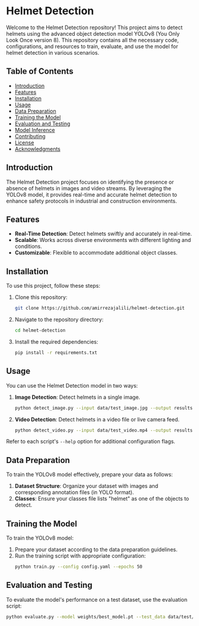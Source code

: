 # Helmet Detection

Welcome to the Helmet Detection repository! This project aims to detect helmets using the advanced object detection model YOLOv8 (You Only Look Once version 8). This repository contains all the necessary code, configurations, and resources to train, evaluate, and use the model for helmet detection in various scenarios.

## Table of Contents

- [Introduction](#introduction)
- [Features](#features)
- [Installation](#installation)
- [Usage](#usage)
- [Data Preparation](#data-preparation)
- [Training the Model](#training-the-model)
- [Evaluation and Testing](#evaluation-and-testing)
- [Model Inference](#model-inference)
- [Contributing](#contributing)
- [License](#license)
- [Acknowledgments](#acknowledgments)

## Introduction

The Helmet Detection project focuses on identifying the presence or absence of helmets in images and video streams. By leveraging the YOLOv8 model, it provides real-time and accurate helmet detection to enhance safety protocols in industrial and construction environments.

## Features

- **Real-Time Detection**: Detect helmets swiftly and accurately in real-time.
- **Scalable**: Works across diverse environments with different lighting and conditions.
- **Customizable**: Flexible to accommodate additional object classes.

## Installation

To use this project, follow these steps:

1. Clone this repository:
    ```bash
    git clone https://github.com/amirrezajalili/helmet-detection.git
    ```
2. Navigate to the repository directory:
    ```bash
    cd helmet-detection
    ```
3. Install the required dependencies:
    ```bash
    pip install -r requirements.txt
    ```

## Usage

You can use the Helmet Detection model in two ways:

1. **Image Detection**: Detect helmets in a single image.
    ```bash
    python detect_image.py --input data/test_image.jpg --output results/
    ```
2. **Video Detection**: Detect helmets in a video file or live camera feed.
    ```bash
    python detect_video.py --input data/test_video.mp4 --output results/
    ```

Refer to each script's `--help` option for additional configuration flags.

## Data Preparation

To train the YOLOv8 model effectively, prepare your data as follows:

1. **Dataset Structure**: Organize your dataset with images and corresponding annotation files (in YOLO format).
2. **Classes**: Ensure your classes file lists "helmet" as one of the objects to detect.

## Training the Model

To train the YOLOv8 model:

1. Prepare your dataset according to the data preparation guidelines.
2. Run the training script with appropriate configuration:
    ```bash
    python train.py --config config.yaml --epochs 50
    ```

## Evaluation and Testing

To evaluate the model's performance on a test dataset, use the evaluation script:

```bash
python evaluate.py --model weights/best_model.pt --test_data data/test/
